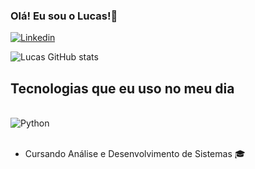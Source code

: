 ### Olá! Eu sou o Lucas!👋

[![Linkedin](https://img.shields.io/badge/LinkedIn-0077B5?style=for-the-badge&logo=linkedin&logoColor=white)](https://www.linkedin.com/in/lucas-de-jesus-520347209/)

![Lucas GitHub stats](https://github-readme-stats.vercel.app/api?username=lucas&show_icons=true&theme=dark)

## Tecnologias que eu uso no meu dia

<div style="display: inline_block"><br>
    <img align="center" alt="Python" src="https://img.shields.io/badge/Python-3776AB?style=for-the-badge&logo=python&logoColor=white" />

</div><br/>

- Cursando Análise e Desenvolvimento de Sistemas 🎓
